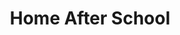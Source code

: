 ---
layout: collection-item
title:  "Home After School"
title-zh: "放学路上"
permalink: home_after_school
image: "mycollections/childhood/放学路上.jpg"
artist:
- "Zhang Yi"
- 張怡
medium:
- "Oil on canvas"
- 油畫
size: "80 x 90"
copy-en: "Temporibus autem quibusdam et aut officiis debitis aut rerum necessitatibus saepe eveniet ut et voluptates repudiandae sint et molestiae non recusandae."
copy-zh: "Temporibus autem quibusdam et aut officiis debitis aut rerum necessitatibus saepe eveniet ut et voluptates repudiandae sint et molestiae non recusandae."

---